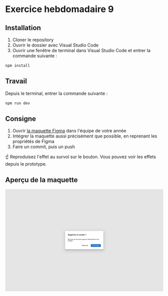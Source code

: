 # Exercice hebdomadaire 9

## Installation

1. Cloner le repository
2. Ouvrir le dossier avec Visual Studio Code
3. Ouvrir une fenêtre de terminal dans Visual Studio Code et entrer la commande suivante :

```bash
npm install
```

## Travail

Depuis le terminal, entrer la commande suivante :

```bash
npm run dev
```

## Consigne

1. Ouvrir [la maquette Figma](https://www.figma.com/design/FW3PQhEUv2xwcgC9tCSv5w/imd2-exercice-hebdomadaire-9?node-id=1-2&m=dev) dans l'équipe de votre année
2. Intégrer la maquette aussi précisément que possible, en reprenant les propriétés de Figma
3. Faire un commit, puis un push

☝️ Reproduisez l'effet au survol sur le bouton. Vous pouvez voir les effets depuis le prototype.

## Aperçu de la maquette

![](maquette.png)
